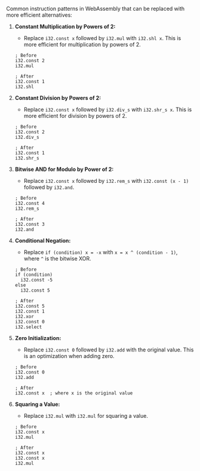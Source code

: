 Common instruction patterns in WebAssembly that can be replaced with more efficient alternatives:

1. **Constant Multiplication by Powers of 2:**
   - Replace `i32.const x` followed by `i32.mul` with `i32.shl x`. This is more efficient for multiplication by powers of 2.

   ```wasm
   ; Before
   i32.const 2
   i32.mul

   ; After
   i32.const 1
   i32.shl
   ```

2. **Constant Division by Powers of 2:**
   - Replace `i32.const x` followed by `i32.div_s` with `i32.shr_s x`. This is more efficient for division by powers of 2.

   ```wasm
   ; Before
   i32.const 2
   i32.div_s

   ; After
   i32.const 1
   i32.shr_s
   ```

3. **Bitwise AND for Modulo by Power of 2:**
   - Replace `i32.const x` followed by `i32.rem_s` with `i32.const (x - 1)` followed by `i32.and`.

   ```wasm
   ; Before
   i32.const 4
   i32.rem_s

   ; After
   i32.const 3
   i32.and
   ```

4. **Conditional Negation:**
   - Replace `if (condition) x = -x` with `x = x ^ (condition - 1)`, where `^` is the bitwise XOR.

   ```wasm
   ; Before
   if (condition)
     i32.const -5
   else
     i32.const 5

   ; After
   i32.const 5
   i32.const 1
   i32.xor
   i32.const 0
   i32.select
   ```

5. **Zero Initialization:**
   - Replace `i32.const 0` followed by `i32.add` with the original value. This is an optimization when adding zero.

   ```wasm
   ; Before
   i32.const 0
   i32.add

   ; After
   i32.const x  ; where x is the original value
   ```

6. **Squaring a Value:**
   - Replace `i32.mul` with `i32.mul` for squaring a value.

   ```wasm
   ; Before
   i32.const x
   i32.mul

   ; After
   i32.const x
   i32.const x
   i32.mul
   ```

